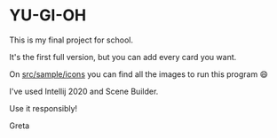 # YU-GI-OH

This is my final project for school.

It's the first full version, but you can add every card you want.

On [src/sample/icons](https://github.com/gregalli02/YU-GI-OH/tree/main/src/sample/icons) you can find all the images to run this program :smile:

I've used Intellij 2020 and Scene Builder.

Use it responsibly!

Greta
